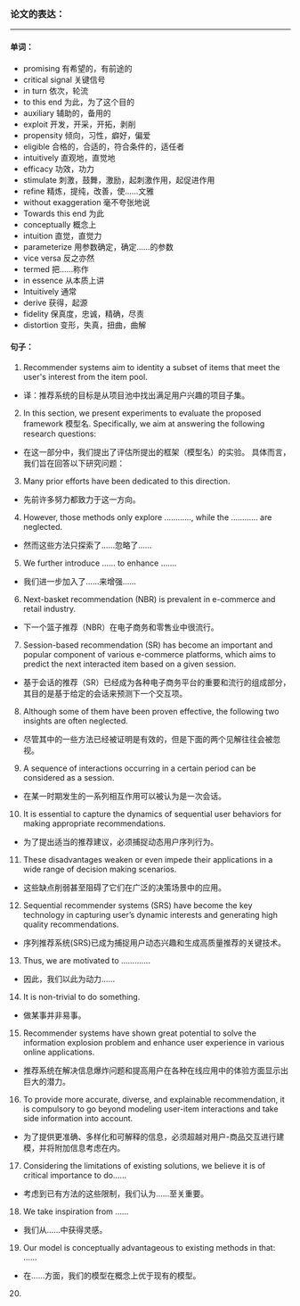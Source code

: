 ### 论文的表达：

---

#### 单词：

- promising    有希望的，有前途的
- critical signal   关键信号
- in turn   依次，轮流
- to this end  为此，为了这个目的
- auxiliary  辅助的，备用的
- exploit  开发，开采，开拓，剥削
- propensity  倾向，习性，癖好，偏爱
- eligible  合格的，合适的，符合条件的，适任者
- intuitively  直观地，直觉地
- efficacy  功效，功力
- stimulate  刺激，鼓舞，激励，起刺激作用，起促进作用
- refine  精炼，提纯，改善，使……文雅
- without exaggeration  毫不夸张地说
- Towards this end  为此
- conceptually  概念上
- intuition  直觉，直觉力
- parameterize  用参数确定，确定……的参数
- vice versa  反之亦然
- termed  把……称作
- in essence  从本质上讲
- Intuitively  通常
- derive  获得，起源
- fidelity  保真度，忠诚，精确，尽责
- distortion 变形，失真，扭曲，曲解



#### 句子：

1. Recommender systems aim to identity a subset of items that meet the user's interest from the item pool.​

- 译：推荐系统的目标是从项目池中找出满足用户兴趣的项目子集。

2. In this section, we present experiments to evaluate the proposed framework 模型名. Specifically, we aim at answering the following research questions: 

-  在这一部分中，我们提出了评估所提出的框架（模型名）的实验。 具体而言，我们旨在回答以下研究问题：

3. Many prior efforts have been dedicated to this direction.

- 先前许多努力都致力于这一方向。

4. However, those methods only explore …………, while the ………… are neglected.

- 然而这些方法只探索了……忽略了……

5. We further introduce …… to enhance …….

- 我们进一步加入了……来增强……

6. Next-basket recommendation (NBR) is prevalent in e-commerce and retail industry.

-  下一个篮子推荐（NBR）在电子商务和零售业中很流行。

7. Session-based recommendation (SR) has become an important and popular component of various e-commerce platforms, which aims to predict the next interacted item based on a given session.

-  基于会话的推荐（SR）已经成为各种电子商务平台的重要和流行的组成部分，其目的是基于给定的会话来预测下一个交互项。

8. Although some of them have been proven effective, the following two insights are often neglected.

- 尽管其中的一些方法已经被证明是有效的，但是下面的两个见解往往会被忽视。

9.  A sequence of interactions occurring in a certain period can be considered as a session.

- 在某一时期发生的一系列相互作用可以被认为是一次会话。

10.  It is essential to capture the dynamics of sequential user behaviors for making appropriate recommendations.

- 为了提出适当的推荐建议，必须捕捉动态用户序列行为。

11.  These disadvantages weaken or even impede their applications in a wide range of decision making scenarios.

- 这些缺点削弱甚至阻碍了它们在广泛的决策场景中的应用。

12. Sequential recommender systems (SRS) have become the key technology in capturing user’s dynamic interests and generating high quality recommendations.

- 序列推荐系统(SRS)已成为捕捉用户动态兴趣和生成高质量推荐的关键技术。

13. Thus, we are motivated to ………….

- 因此，我们以此为动力……

14.  It is non-trivial to do something.

- 做某事并非易事。

15. Recommender systems have shown great potential to solve the information explosion problem and enhance user experience in various online applications. 

- 推荐系统在解决信息爆炸问题和提高用户在各种在线应用中的体验方面显示出巨大的潜力。

16. To provide more accurate, diverse, and explainable recommendation, it is compulsory to go beyond modeling user-item interactions and take side information into account.

- 为了提供更准确、多样化和可解释的信息，必须超越对用户-商品交互进行建模，并将附加信息考虑在内。

17. Considering the limitations of existing solutions, we believe it is of critical importance to do……

- 考虑到已有方法的这些限制，我们认为……至关重要。

18. We take inspiration from ……

- 我们从……中获得灵感。

19. Our model is conceptually advantageous to existing methods in that: ……

- 在……方面，我们的模型在概念上优于现有的模型。

20. 

